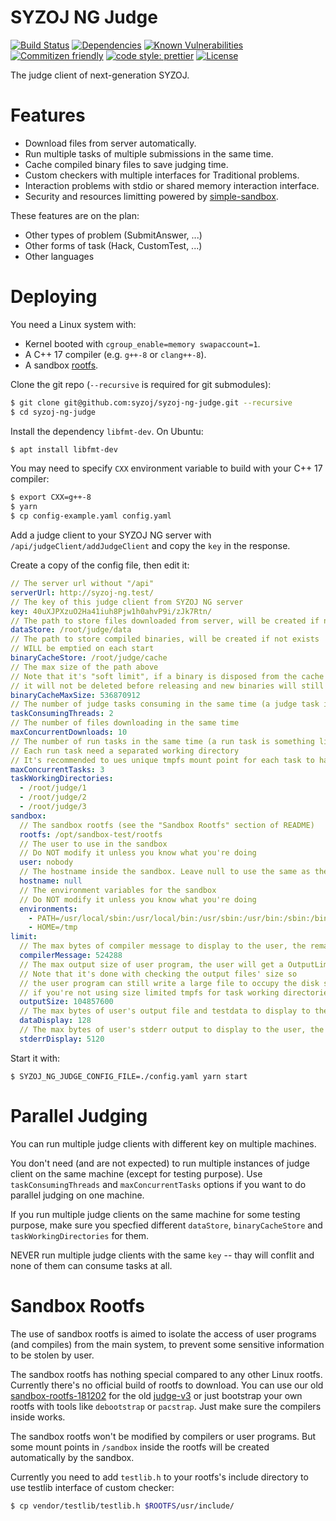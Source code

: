 # SYZOJ NG Judge

[![Build Status](https://img.shields.io/github/workflow/status/syzoj/syzoj-ng-judge/CI?style=flat-square)](https://github.com/syzoj/syzoj-ng-judge/actions?query=workflow%3ACI)
[![Dependencies](https://img.shields.io/david/syzoj/syzoj-ng-judge?style=flat-square)](https://david-dm.org/syzoj/syzoj-ng-judge)
[![Known Vulnerabilities](https://snyk.io/test/github/syzoj/syzoj-ng-judge/badge.svg?targetFile=package.json&style=flat-square)](https://snyk.io/test/github/syzoj/syzoj-ng-judge?targetFile=package.json)
[![Commitizen friendly](https://img.shields.io/badge/commitizen-friendly-brightgreen.svg?style=flat-square)](http://commitizen.github.io/cz-cli/)
[![code style: prettier](https://img.shields.io/badge/code_style-prettier-ff69b4.svg?style=flat-square)](https://github.com/prettier/prettier)
[![License](https://img.shields.io/github/license/syzoj/syzoj-ng-judge?style=flat-square)](LICENSE)

The judge client of next-generation SYZOJ.

# Features
* Download files from server automatically.
* Run multiple tasks of multiple submissions in the same time.
* Cache compiled binary files to save judging time.
* Custom checkers with multiple interfaces for Traditional problems.
* Interaction problems with stdio or shared memory interaction interface.
* Security and resources limitting powered by [simple-sandbox](https://github.com/t123yh/simple-sandbox).

These features are on the plan:

* Other types of problem (SubmitAnswer, ...)
* Other forms of task (Hack, CustomTest, ...)
* Other languages

# Deploying
You need a Linux system with:

* Kernel booted with `cgroup_enable=memory swapaccount=1`.
* A C++ 17 compiler (e.g. `g++-8` or `clang++-8`).
* A sandbox [rootfs](#Sandbox-Rootfs).

Clone the git repo (`--recursive` is required for git submodules):

```bash
$ git clone git@github.com:syzoj/syzoj-ng-judge.git --recursive
$ cd syzoj-ng-judge
```

Install the dependency `libfmt-dev`. On Ubuntu:

```bash
$ apt install libfmt-dev
```

You may need to specify `CXX` environment variable to build with your C++ 17 compiler:

```bash
$ export CXX=g++-8
$ yarn
$ cp config-example.yaml config.yaml
```

Add a judge client to your SYZOJ NG server with `/api/judgeClient/addJudgeClient` and copy the `key` in the response.

Create a copy of the config file, then edit it:

```yaml
// The server url without "/api"
serverUrl: http://syzoj-ng.test/
// The key of this judge client from SYZOJ NG server
key: 40uXJPXzuO2Ha41iuh8Pjw1h0ahvP9i/zJk7Rtn/
// The path to store files downloaded from server, will be created if not exists
dataStore: /root/judge/data
// The path to store compiled binaries, will be created if not exists
// WILL be emptied on each start
binaryCacheStore: /root/judge/cache
// The max size of the path above
// Note that it's "soft limit", if a binary is disposed from the cache but currently using
// it will not be deleted before releasing and new binaries will still added
binaryCacheMaxSize: 536870912
// The number of judge tasks consuming in the same time (a judge task is something like a submission)
taskConsumingThreads: 2
// The number of files downloading in the same time
maxConcurrentDownloads: 10
// The number of run tasks in the same time (a run task is something like compiling code or running a testcase)
// Each run task need a separated working directory
// It's recommended to ues unique tmpfs mount point for each task to have better output size limiting and performance
maxConcurrentTasks: 3
taskWorkingDirectories:
  - /root/judge/1
  - /root/judge/2
  - /root/judge/3
sandbox:
  // The sandbox rootfs (see the "Sandbox Rootfs" section of README)
  rootfs: /opt/sandbox-test/rootfs
  // The user to use in the sandbox
  // Do NOT modify it unless you know what you're doing
  user: nobody
  // The hostname inside the sandbox. Leave null to use the same as the outside hostname
  hostname: null
  // The environment variables for the sandbox
  // Do NOT modify it unless you know what you're doing
  environments:
    - PATH=/usr/local/sbin:/usr/local/bin:/usr/sbin:/usr/bin:/sbin:/bin
    - HOME=/tmp
limit:
  // The max bytes of compiler message to display to the user, the remaining will be omitted
  compilerMessage: 524288
  // The max output size of user program, the user will get a OutputLimitExceeded if exceeds
  // Note that it's done with checking the output files' size so
  // the user program can still write a large file to occupy the disk size
  // if you're not using size limited tmpfs for task working directories
  outputSize: 104857600
  // The max bytes of user's output file and testdata to display to the user, the remaining will be omitted
  dataDisplay: 128
  // The max bytes of user's stderr output to display to the user, the remaining will be omitted
  stderrDisplay: 5120
```

Start it with:

```
$ SYZOJ_NG_JUDGE_CONFIG_FILE=./config.yaml yarn start
```

# Parallel Judging
You can run multiple judge clients with different key on multiple machines.

You don't need (and are not expected) to run multiple instances of judge client on the same machine (except for testing purpose). Use `taskConsumingThreads` and `maxConcurrentTasks` options if you want to do parallel judging on one machine.

If you run multiple judge clients on the same machine for some testing purpose, make sure you specfied different `dataStore`, `binaryCacheStore` and `taskWorkingDirectories` for them.

NEVER run multiple judge clients with the same `key` -- thay will conflit and none of them can consume tasks at all.

# Sandbox Rootfs
The use of sandbox rootfs is aimed to isolate the access of user programs (and compiles) from the main system, to prevent some sensitive information to be stolen by user.

The sandbox rootfs has nothing special compared to any other Linux rootfs. Currently there's no official build of rootfs to download. You can use our old [sandbox-rootfs-181202](https://github.com/syzoj/sandbox-rootfs/releases/tag/181202) for the old [judge-v3](https://github.com/syzoj/judge-v3) or just bootstrap your own rootfs with tools like `debootstrap` or `pacstrap`. Just make sure the compilers inside works.

The sandbox rootfs won't be modified by compilers or user programs. But some mount points in `/sandbox` inside the rootfs will be created automatically by the sandbox.

Currently you need to add `testlib.h` to your rootfs's include directory to use testlib interface of custom checker:

```bash
$ cp vendor/testlib/testlib.h $ROOTFS/usr/include/
```
